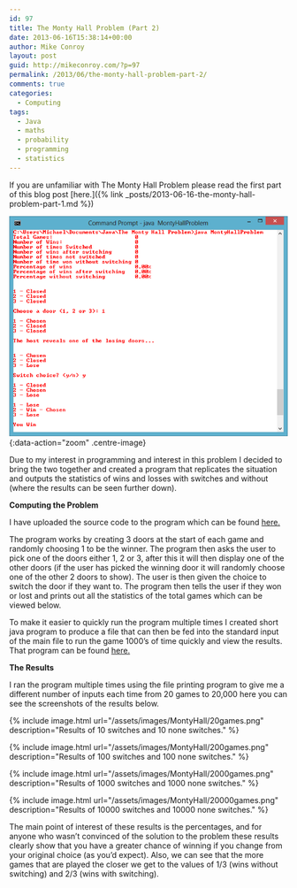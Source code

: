 ```yaml
---
id: 97
title: The Monty Hall Problem (Part 2)
date: 2013-06-16T15:38:14+00:00
author: Mike Conroy 
layout: post 
guid: http://mikeconroy.com/?p=97
permalink: /2013/06/the-monty-hall-problem-part-2/
comments: true
categories:
  - Computing
tags:
  - Java
  - maths
  - probability
  - programming
  - statistics
---
```

If you are unfamiliar with The Monty Hall Problem please read the first part of this blog post [here.]({% link _posts/2013-06-16-the-monty-hall-problem-part-1.md %})

![Overview](/assets/images/MontyHall/overview.png){:data-action="zoom" .centre-image}
          
Due to my interest in programming and interest in this problem I decided to bring the two together and created a program that replicates the situation and outputs the statistics of wins and losses with switches and without (where the results can be seen further down).
          
**Computing the Problem**
          
I have uploaded the source code to the program which can be found <a href="https://github.com/mikecon94/TheMontyHallProblem/blob/master/MontyHallProblem.java" target="_blank">here.</a>
          
The program works by creating 3 doors at the start of each game and randomly choosing 1 to be the winner. The program then asks the user to pick one of the doors either 1, 2 or 3, after this it will then display one of the other doors (if the user has picked the winning door it will randomly choose one of the other 2 doors to show). The user is then given the choice to switch the door if they want to. The program then tells the user if they won or lost and prints out all the statistics of the total games which can be viewed below.
          
To make it easier to quickly run the program multiple times I created short java program to produce a file that can then be fed into the standard input of the main file to run the game 1000&#8217;s of time quickly and view the results. That program can be found <a href="https://github.com/mikecon94/TheMontyHallProblem/blob/master/PrintFile.java" target="_blank">here.</a>
          
**The Results**
          
I ran the program multiple times using the file printing program to give me a different number of inputs each time from 20 games to 20,000 here you can see the screenshots of the results below.

{% include image.html url="/assets/images/MontyHall/20games.png" description="Results of 10 switches and 10 none switches." %}

{% include image.html url="/assets/images/MontyHall/200games.png" description="Results of 100 switches and 100 none switches." %}

{% include image.html url="/assets/images/MontyHall/2000games.png" description="Results of 1000 switches and 1000 none switches." %}

{% include image.html url="/assets/images/MontyHall/20000games.png" description="Results of 10000 switches and 10000 none switches." %}
         
The main point of interest of these results is the percentages, and for anyone who wasn&#8217;t convinced of the solution to the problem these results clearly show that you have a greater chance of winning if you change from your original choice (as you&#8217;d expect). Also, we can see that the more games that are played the closer we get to the values of 1/3 (wins without switching) and 2/3 (wins with switching).
